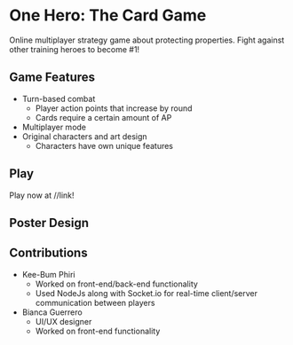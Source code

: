# One Hero: The Card Game #
Online multiplayer strategy game about protecting properties. Fight against other training heroes to become #1!

## Game Features ##
* Turn-based combat
  - Player action points that increase by round
  - Cards require a certain amount of AP
* Multiplayer mode
* Original characters and art design
  - Characters have own unique features

## Play ##
Play now at //link!

## Poster Design ##


## Contributions
* Kee-Bum Phiri
  * Worked on front-end/back-end functionality
  * Used NodeJs along with Socket.io for real-time client/server communication between players
* Bianca Guerrero
  * UI/UX designer
  * Worked on front-end functionality
